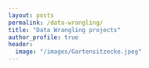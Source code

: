 ```yaml
---
layout: posts
permalink: /data-wrangling/
title: "Data Wrangling projects"
author_profile: true
header:
  image: "/images/Gartensitzecke.jpeg"
---
```




